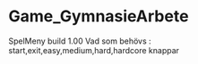# Game_GymnasieArbete
SpelMeny build 1.00
Vad som behövs : start,exit,easy,medium,hard,hardcore knappar

